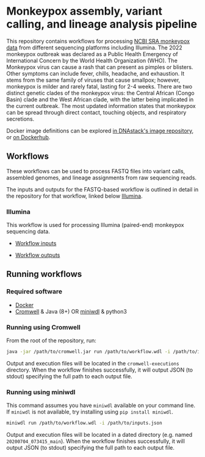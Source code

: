 # Monkeypox assembly, variant calling, and lineage analysis pipeline

This repository contains workflows for processing [NCBI SRA monkeypox data](https://www.ncbi.nlm.nih.gov/sra/?term=(monkeypox)+AND+%22Monkeypox+virus%22%5Borgn%3A__txid10244%5D) from different sequencing platforms including Illumina. The 2022 monkeypox outbreak was declared as a Public Health Emergency of International Concern by the World Health Organization (WHO). The Monkeypox virus can cause a rash that can present as pimples or blisters. Other symptoms can include fever, chills, headache, and exhaustion. It stems from the same family of viruses that cause smallpox; however, monkeypox is milder and rarely fatal, lasting for 2-4 weeks. There are two distinct genetic clades of the monkeypox virus: the Central African (Congo Basin) clade and the West African clade, with the latter being implicated in the current outbreak. The most updated information states that monkeypox can be spread through direct contact, touching objects, and respiratory secretions.

Docker image definitions can be explored [in DNAstack's image repository](https://github.com/dnastack/bioinformatics-public-docker-images), or [on Dockerhub](https://hub.docker.com/u/dnastack).


## Workflows

These workflows can be used to process FASTQ files into variant calls, assembled genomes, and lineage assignments from raw sequencing reads.

The inputs and outputs for the FASTQ-based workflow is outlined in detail in the repository for that workflow, linked below [Illumina](#illumina).


### Illumina

This workflow is used for processing Illumina (paired-end) monkeypox sequencing data.

- [Workflow inputs](https://github.com/DNAstack/monkeypox-processing-pipeline/tree/main/workflows/illumina_PE#workflow-inputs)

- [Workflow outputs](https://github.com/DNAstack/monkeypox-processing-pipeline/tree/main/workflows/illumina_PE#workflow-outputs)


## Running workflows

### Required software

- [Docker](https://docs.docker.com/get-docker/)
- [Cromwell](https://github.com/broadinstitute/cromwell/releases) & Java (8+) OR [miniwdl](https://github.com/chanzuckerberg/miniwdl/releases) & python3

### Running using Cromwell

From the root of the repository, run:

```bash
java -jar /path/to/cromwell.jar run /path/to/workflow.wdl -i /path/to/inputs.json
```

Output and execution files will be located in the `cromwell-executions` directory. When the workflow finishes successfully, it will output JSON (to stdout) specifying the full path to each output file.


### Running using miniwdl

This command assumes you have `miniwdl` available on your command line. If `miniwdl` is not available, try installing using `pip install miniwdl`.

```bash
miniwdl run /path/to/workflow.wdl -i /path/to/inputs.json
```

Output and execution files will be located in a dated directory (e.g. named `20200704_073415_main`). When the workflow finishes successfully, it will output JSON (to stdout) specifying the full path to each output file.

